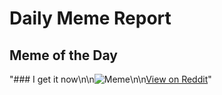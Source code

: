 # Daily Meme Report

## Meme of the Day
"### I get it now\n\n![Meme](https://i.redd.it/ewglbu6pb7lf1.gif)\n\n[View on Reddit](https://redd.it/1mzx2hy)"
